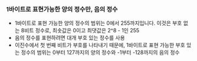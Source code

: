 ### 1바이트로 표현가능한 양의 정수만, 음의 정수

- 1바이트로 표현 가능한 양의 정수의 범위는 0에서 255까지입니다. 이것은 부호 없는 8비트 정수로, 최솟값은 0이고 최댓값은 2^8 - 1인 255
- 음의 정수를 표현하려면 대개 부호 있는 정수를 사용
- 이진수에서 첫 번째 비트가 부호를 나타내기 때문에, 1바이트로 표현 가능한 부호 있는 정수의 범위는 0부터 127까지의 양의 정수와 -1부터 -128까지의 음의 정수
